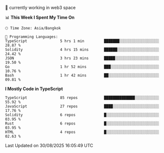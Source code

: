 🔭 currently working in web3 space

<!--START_SECTION:waka-->
📊 **This Week I Spent My Time On** 

```text
🕑︎ Time Zone: Asia/Bangkok

💬 Programming Languages: 
TypeScript               5 hrs 1 min         ███████░░░░░░░░░░░░░░░░░░   28.87 % 
Solidity                 4 hrs 15 mins       ██████░░░░░░░░░░░░░░░░░░░   24.42 % 
JSON                     3 hrs 23 mins       █████░░░░░░░░░░░░░░░░░░░░   19.50 % 
Go                       1 hr 52 mins        ███░░░░░░░░░░░░░░░░░░░░░░   10.76 % 
Bash                     1 hr 42 mins        ██░░░░░░░░░░░░░░░░░░░░░░░   09.81 % 
```

**I Mostly Code in TypeScript** 

```text
TypeScript               85 repos            ██████████████░░░░░░░░░░░   55.92 % 
JavaScript               27 repos            ████░░░░░░░░░░░░░░░░░░░░░   17.76 % 
Solidity                 6 repos             █░░░░░░░░░░░░░░░░░░░░░░░░   03.95 % 
Rust                     6 repos             █░░░░░░░░░░░░░░░░░░░░░░░░   03.95 % 
HTML                     4 repos             █░░░░░░░░░░░░░░░░░░░░░░░░   02.63 % 
```




 Last Updated on 30/08/2025 16:05:49 UTC
<!--END_SECTION:waka-->
